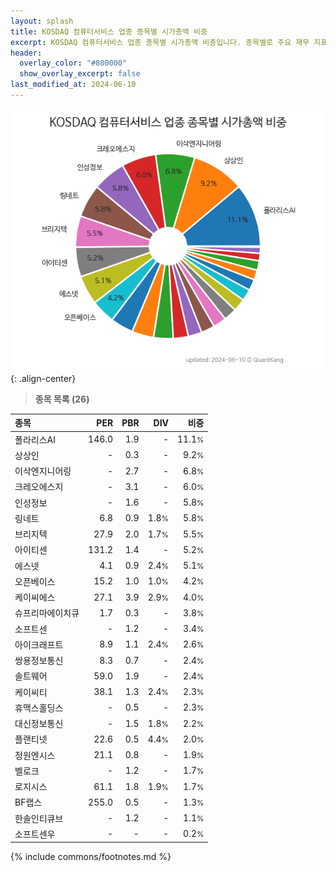 ```yaml
---
layout: splash
title: KOSDAQ 컴퓨터서비스 업종 종목별 시가총액 비중
excerpt: KOSDAQ 컴퓨터서비스 업종 종목별 시가총액 비중입니다. 종목별로 주요 재무 지표를 함께 표시합니다.
header:
  overlay_color: "#800000"
  show_overlay_excerpt: false
last_modified_at: 2024-06-10
---
```



![KOSDAQ 컴퓨터서비스 업종 종목별 시가총액 비중](/stats/sector/images/kosdaq_업종_컴퓨터서비스_종목.png){: .align-center}


> **종목 목록 (26)**<a id="list"></a>

| **종목** | **PER** | **PBR** | **DIV** | **비중** |
| :------- | ------: | ------: | ------: | -------: |
| 폴라리스AI | 146.0 | 1.9 | - | 11.1<small>%</small> |
| 상상인 | - | 0.3 | - | 9.2<small>%</small> |
| 이삭엔지니어링 | - | 2.7 | - | 6.8<small>%</small> |
| 크레오에스지 | - | 3.1 | - | 6.0<small>%</small> |
| 인성정보 | - | 1.6 | - | 5.8<small>%</small> |
| 링네트 | 6.8 | 0.9 | 1.8<small>%</small> | 5.8<small>%</small> |
| 브리지텍 | 27.9 | 2.0 | 1.7<small>%</small> | 5.5<small>%</small> |
| 아이티센 | 131.2 | 1.4 | - | 5.2<small>%</small> |
| 에스넷 | 4.1 | 0.9 | 2.4<small>%</small> | 5.1<small>%</small> |
| 오픈베이스 | 15.2 | 1.0 | 1.0<small>%</small> | 4.2<small>%</small> |
| 케이씨에스 | 27.1 | 3.9 | 2.9<small>%</small> | 4.0<small>%</small> |
| 슈프리마에이치큐 | 1.7 | 0.3 | - | 3.8<small>%</small> |
| 소프트센 | - | 1.2 | - | 3.4<small>%</small> |
| 아이크래프트 | 8.9 | 1.1 | 2.4<small>%</small> | 2.6<small>%</small> |
| 쌍용정보통신 | 8.3 | 0.7 | - | 2.4<small>%</small> |
| 솔트웨어 | 59.0 | 1.9 | - | 2.4<small>%</small> |
| 케이씨티 | 38.1 | 1.3 | 2.4<small>%</small> | 2.3<small>%</small> |
| 휴맥스홀딩스 | - | 0.5 | - | 2.3<small>%</small> |
| 대신정보통신 | - | 1.5 | 1.8<small>%</small> | 2.2<small>%</small> |
| 플랜티넷 | 22.6 | 0.5 | 4.4<small>%</small> | 2.0<small>%</small> |
| 정원엔시스 | 21.1 | 0.8 | - | 1.9<small>%</small> |
| 벨로크 | - | 1.2 | - | 1.7<small>%</small> |
| 로지시스 | 61.1 | 1.8 | 1.9<small>%</small> | 1.7<small>%</small> |
| BF랩스 | 255.0 | 0.5 | - | 1.3<small>%</small> |
| 한솔인티큐브 | - | 1.2 | - | 1.1<small>%</small> |
| 소프트센우 | - | - | - | 0.2<small>%</small> |

{% include commons/footnotes.md %}